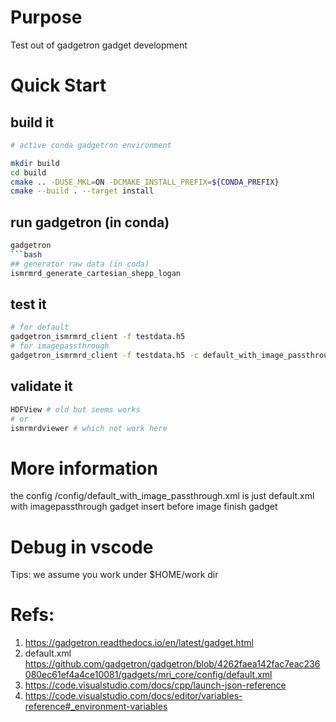 
# Purpose

Test out of gadgetron gadget development

# Quick Start

## build it
```bash
# active conda gadgetron environment

mkdir build
cd build
cmake .. -DUSE_MKL=ON -DCMAKE_INSTALL_PREFIX=${CONDA_PREFIX}
cmake --build . --target install

```

## run gadgetron (in conda)
```bash
gadgetron 
```bash
## generator raw data (in coda)
ismrmrd_generate_cartesian_shepp_logan
```
## test it

```bash
# for default
gadgetron_ismrmrd_client -f testdata.h5
# for imagepassthrough
gadgetron_ismrmrd_client -f testdata.h5 -c default_with_image_passthrough.xml
```
## validate it

```bash
HDFView # old but seems works
# or
ismrmrdviewer # which not work here
```
# More information

the config /config/default_with_image_passthrough.xml is just default.xml with imagepassthrough gadget insert  before image finish gadget

# Debug in vscode

Tips: we assume you work under $HOME/work dir

# Refs:

1. https://gadgetron.readthedocs.io/en/latest/gadget.html
2. default.xml https://github.com/gadgetron/gadgetron/blob/4262faea142fac7eac236080ec61ef4a4ce10081/gadgets/mri_core/config/default.xml
3. https://code.visualstudio.com/docs/cpp/launch-json-reference
4. https://code.visualstudio.com/docs/editor/variables-reference#_environment-variables
